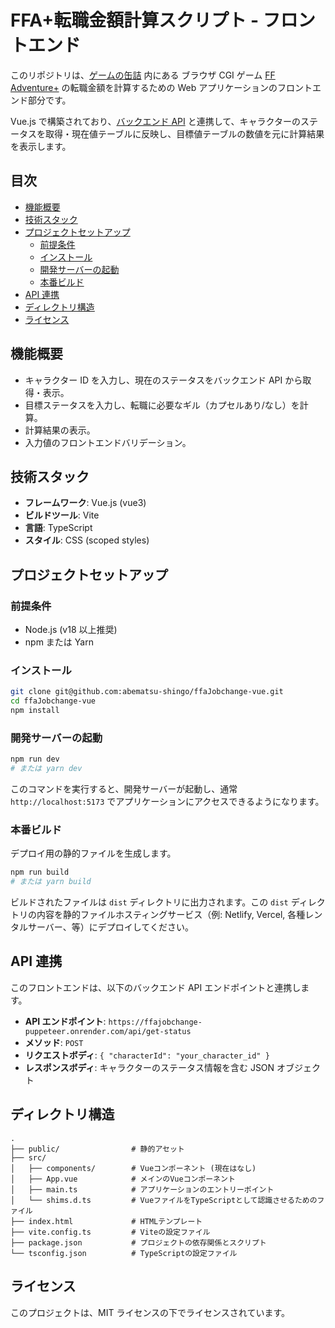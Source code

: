 # FFA+転職金額計算スクリプト - フロントエンド

このリポジトリは、[ゲームの缶詰](http://www.game-can.com/) 内にある ブラウザ CGI ゲーム [FF Adventure+](http://www.game-can.com/ffa/others.cgi) の転職金額を計算するための Web アプリケーションのフロントエンド部分です。

Vue.js で構築されており、[バックエンド API](https://github.com/abematsu-shingo/ffaJobchange-puppeteer) と連携して、キャラクターのステータスを取得・現在値テーブルに反映し、目標値テーブルの数値を元に計算結果を表示します。

## 目次

-   [機能概要](#機能概要)
-   [技術スタック](#技術スタック)
-   [プロジェクトセットアップ](#プロジェクトセットアップ)
    -   [前提条件](#前提条件)
    -   [インストール](#インストール)
    -   [開発サーバーの起動](#開発サーバーの起動)
    -   [本番ビルド](#本番ビルド)
-   [API 連携](#api連携)
-   [ディレクトリ構造](#ディレクトリ構造)
-   [ライセンス](#ライセンス)

## 機能概要

-   キャラクター ID を入力し、現在のステータスをバックエンド API から取得・表示。
-   目標ステータスを入力し、転職に必要なギル（カプセルあり/なし）を計算。
-   計算結果の表示。
-   入力値のフロントエンドバリデーション。

## 技術スタック

-   **フレームワーク**: Vue.js (vue3)
-   **ビルドツール**: Vite
-   **言語**: TypeScript
-   **スタイル**: CSS (scoped styles)

## プロジェクトセットアップ

### 前提条件

-   Node.js (v18 以上推奨)
-   npm または Yarn

### インストール

```bash
git clone git@github.com:abematsu-shingo/ffaJobchange-vue.git
cd ffaJobchange-vue
npm install
```

### 開発サーバーの起動

```bash
npm run dev
# または yarn dev
```

このコマンドを実行すると、開発サーバーが起動し、通常 `http://localhost:5173` でアプリケーションにアクセスできるようになります。

### 本番ビルド

デプロイ用の静的ファイルを生成します。

```bash
npm run build
# または yarn build
```

ビルドされたファイルは `dist` ディレクトリに出力されます。この `dist` ディレクトリの内容を静的ファイルホスティングサービス（例: Netlify, Vercel, 各種レンタルサーバー、等）にデプロイしてください。

## API 連携

このフロントエンドは、以下のバックエンド API エンドポイントと連携します。

-   **API エンドポイント**: `https://ffajobchange-puppeteer.onrender.com/api/get-status`
-   **メソッド**: `POST`
-   **リクエストボディ**: `{ "characterId": "your_character_id" }`
-   **レスポンスボディ**: キャラクターのステータス情報を含む JSON オブジェクト

## ディレクトリ構造

```
.
├── public/                # 静的アセット
├── src/
│   ├── components/        # Vueコンポーネント (現在はなし)
│   ├── App.vue            # メインのVueコンポーネント
│   ├── main.ts            # アプリケーションのエントリーポイント
│   └── shims.d.ts         # VueファイルをTypeScriptとして認識させるためのファイル
├── index.html             # HTMLテンプレート
├── vite.config.ts         # Viteの設定ファイル
├── package.json           # プロジェクトの依存関係とスクリプト
└── tsconfig.json          # TypeScriptの設定ファイル
```

## ライセンス

このプロジェクトは、MIT ライセンスの下でライセンスされています。
